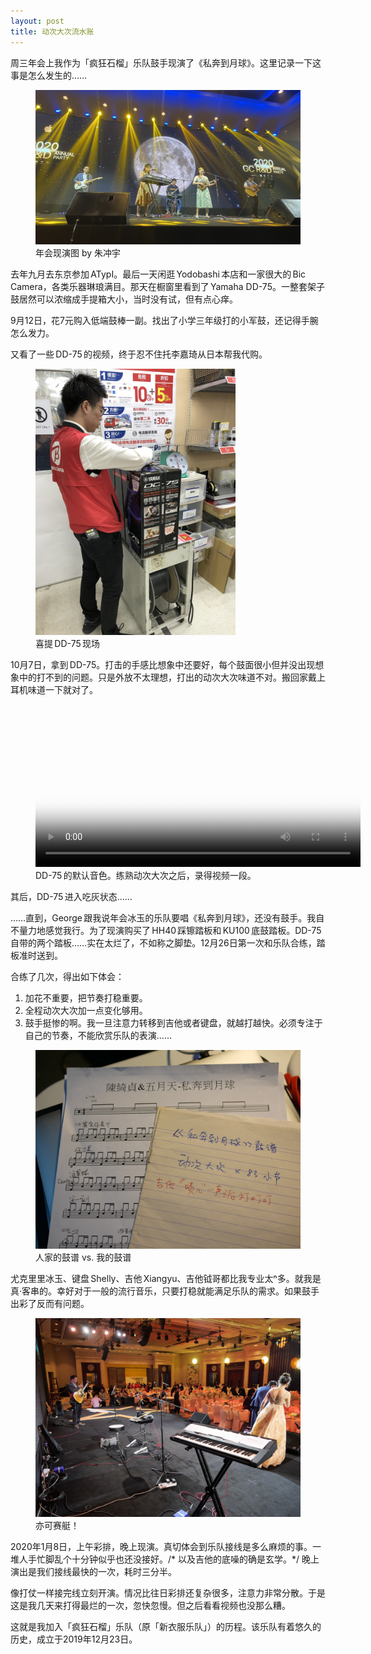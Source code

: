 ```yaml
---
layout: post
title: 动次大次流水账
---
```


周三年会上我作为「疯狂石榴」乐队鼓手现演了《私奔到月球》。这里记录一下这事是怎么发生的……

<figure>
    <img width="480" alt="年会现演图" src="/static/images/drum/annual-party.jpeg">
    <figcaption>年会现演图 by 朱冲宇</figcaption>
</figure>

去年九月去东京参加 ATypI。最后一天闲逛 Yodobashi 本店和一家很大的 Bic Camera，各类乐器琳琅满目。那天在橱窗里看到了 Yamaha DD-75。一整套架子鼓居然可以浓缩成手提箱大小，当时没有试，但有点心痒。

9月12日，花7元购入低端鼓棒一副。找出了小学三年级打的小军鼓，还记得手腕怎么发力。

又看了一些 DD-75 的视频，终于忍不住托李嘉琦从日本帮我代购。

<figure>
    <img width="320" alt="喜提 DD-75 现场" src="/static/images/drum/bic-camera.jpeg">
    <figcaption>喜提 DD-75 现场</figcaption>
</figure>

10月7日，拿到 DD-75。打击的手感比想象中还要好，每个鼓面很小但并没出现想象中的打不到的问题。只是外放不太理想，打出的动次大次味道不对。搬回家戴上耳机味道一下就对了。

<figure>
    <video width="520" controls poster="/static/images/drum/dd-75-demo-thumb.jpg">
        <source src="/static/images/drum/dd-75-demo.m4v" type="video/mp4">
        抱歉，您的浏览器不支持该视频格式。您可以<a href="/static/images/drum/dd-75-demo.m4v">下载</a>并用播放器观看。
    </video>
    <figcaption>DD-75 的默认音色。练熟动次大次之后，录得视频一段。</figcaption>
</figure>

其后，DD-75 进入吃灰状态……

……直到，George 跟我说年会冰玉的乐队要唱《私奔到月球》，还没有鼓手。我自不量力地感觉我行。为了现演购买了 HH40 踩镲踏板和 KU100 底鼓踏板。DD-75 自带的两个踏板……实在太烂了，不如称之脚垫。12月26日第一次和乐队合练，踏板准时送到。

合练了几次，得出如下体会：

1. 加花不重要，把节奏打稳重要。
2. 全程动次大次加一点变化够用。
3. 鼓手挺惨的啊。我一旦注意力转移到吉他或者键盘，就越打越快。必须专注于自己的节奏，不能欣赏乐队的表演……

<figure>
    <img width="480" alt="人家的鼓谱 vs. 我的鼓谱" src="/static/images/drum/sheet.jpg">
    <figcaption>人家的鼓谱 vs. 我的鼓谱</figcaption>
</figure>

尤克里里冰玉、键盘 Shelly、吉他 Xiangyu、吉他钺哥都比我专业太ⁿ多。就我是真·客串的。幸好对于一般的流行音乐，只要打稳就能满足乐队的需求。如果鼓手出彩了反而有问题。

<figure>
    <img width="480" alt="" src="/static/images/drum/on-stage.jpeg">
    <figcaption>亦可赛艇！</figcaption>
</figure>

2020年1月8日，上午彩排，晚上现演。真切体会到乐队接线是多么麻烦的事。一堆人手忙脚乱个十分钟似乎也还没接好。<span class="comment">/* 以及吉他的底噪的确是玄学。*/</span> 晚上演出是我们接线最快的一次，耗时三分半。

像打仗一样接完线立刻开演。情况比往日彩排还复杂很多，注意力非常分散。于是这是我几天来打得最烂的一次，忽快忽慢。但之后看看视频也没那么糟。

这就是我加入「疯狂石榴」乐队（原「新衣服乐队」）的历程。该乐队有着悠久的历史，成立于2019年12月23日。
